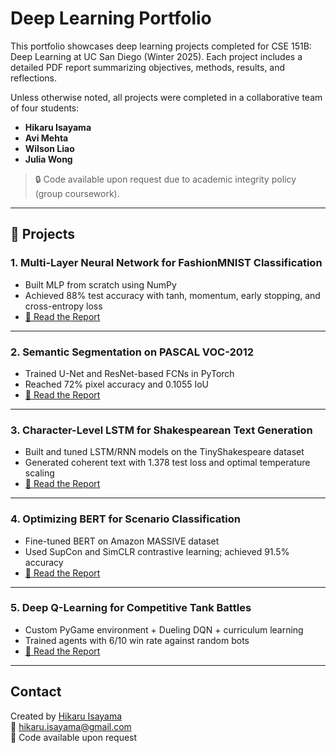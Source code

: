# Deep Learning Portfolio

This portfolio showcases deep learning projects completed for CSE 151B: Deep Learning at UC San Diego (Winter 2025). Each project includes a detailed PDF report summarizing objectives, methods, results, and reflections.

Unless otherwise noted, all projects were completed in a collaborative team of four students:
- **Hikaru Isayama**
- **Avi Mehta**
- **Wilson Liao**
- **Julia Wong**

> 🔒 Code available upon request due to academic integrity policy (group coursework).

---

## 📁 Projects

### 1. Multi-Layer Neural Network for FashionMNIST Classification
- Built MLP from scratch using NumPy
- Achieved 88% test accuracy with tanh, momentum, early stopping, and cross-entropy loss
- [📄 Read the Report](./FashionMNIST-MLP)

---

### 2. Semantic Segmentation on PASCAL VOC-2012
- Trained U-Net and ResNet-based FCNs in PyTorch
- Reached 72% pixel accuracy and 0.1055 IoU
- [📄 Read the Report](./PascalVOC-Segmentation)

---

### 3. Character-Level LSTM for Shakespearean Text Generation
- Built and tuned LSTM/RNN models on the TinyShakespeare dataset
- Generated coherent text with 1.378 test loss and optimal temperature scaling
- [📄 Read the Report](./Shakespeare-LSTM-TextGen)

---

### 4. Optimizing BERT for Scenario Classification
- Fine-tuned BERT on Amazon MASSIVE dataset
- Used SupCon and SimCLR contrastive learning; achieved 91.5% accuracy
- [📄 Read the Report](./BERT-Scenario-Classification)

---

### 5. Deep Q-Learning for Competitive Tank Battles
- Custom PyGame environment + Dueling DQN + curriculum learning
- Trained agents with 6/10 win rate against random bots
- [📄 Read the Report](./DQN-Tank-Battle)

---

## Contact

Created by [Hikaru Isayama](https://github.com/SeanIsayama)  
📧 hikaru.isayama@gmail.com  
💬 Code available upon request